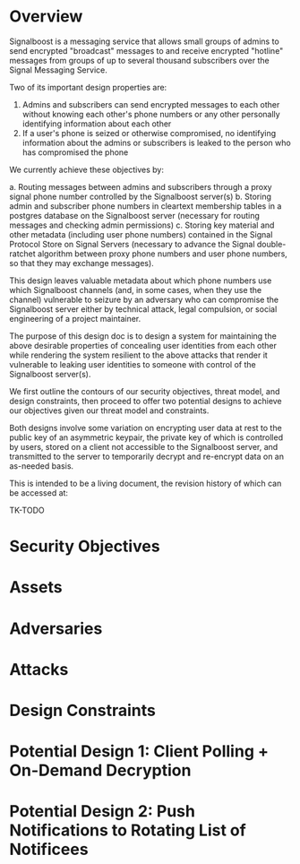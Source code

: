 # Overview

Signalboost is a messaging service that allows small groups of admins to send encrypted "broadcast" messages to and receive encrypted "hotline" messages from groups of up to several thousand subscribers over the Signal Messaging Service.

Two of its important design properties are:

1. Admins and subscribers can send encrypted messages to each other without knowing each other's phone numbers or any other personally identifying information about each other
2. If a user's phone is seized or otherwise compromised, no identifying information about the admins or subscribers is leaked to the person who has compromised the phone

We currently achieve these objectives by:

a. Routing messages between admins and subscribers through a proxy signal phone number controlled by the Signalboost server(s)
b. Storing admin and subscriber phone numbers in cleartext membership tables in a postgres database on the Signalboost server (necessary for routing messages and checking admin permissions)
c. Storing key material and other metadata (including user phone numbers) contained in the Signal Protocol Store on Signal Servers (necessary to advance the Signal double-ratchet algorithm between proxy phone numbers and user phone numbers, so that they may exchange messages).

This design leaves valuable metadata about which phone numbers use which Signalboost channels (and, in some cases, when they use the channel) vulnerable to seizure by an adversary who can compromise the Signalboost server either by technical attack, legal compulsion, or social engineering of a project maintainer.

The purpose of this design doc is to design a system for maintaining the above desirable properties of concealing user identities from each other while rendering the system resilient to the above attacks that render it vulnerable to leaking user identities to someone with control of the Signalboost server(s).

We first outline the contours of our security objectives, threat model, and design constraints, then proceed to offer two potential designs to achieve our objectives given our threat model and constraints.

Both designs involve some variation on encrypting user data at rest to the public key of an asymmetric keypair, the private key of which is controlled by users, stored on a client not accessible to the Signalboost server, and transmitted to the server to temporarily decrypt and re-encrypt data on an as-needed basis.

This is intended to be a living document, the revision history of which can be accessed at:

TK-TODO

# Security Objectives

# Assets

# Adversaries

# Attacks

# Design Constraints



# Potential Design 1: Client Polling + On-Demand Decryption

# Potential Design 2: Push Notifications to Rotating List of Notificees
